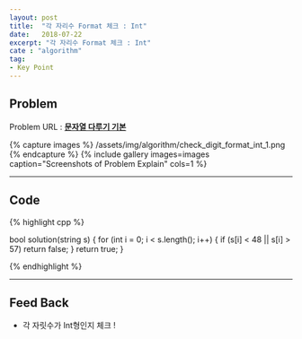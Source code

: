 ```yaml
---
layout: post
title:  "각 자리수 Format 체크 : Int"
date:   2018-07-22
excerpt: "각 자리수 Format 체크 : Int"
cate : "algorithm"
tag:
- Key Point
---
```


## Problem

Problem URL : **[문자열 다루기 기본](https://programmers.co.kr/learn/courses/30/lessons/12918)**

{% capture images %}
    /assets/img/algorithm/check_digit_format_int_1.png
{% endcapture %}
{% include gallery images=images caption="Screenshots of Problem Explain" cols=1 %}

---

## Code
{% highlight cpp %}

bool solution(string s) {
    for (int i = 0; i < s.length(); i++) {
        if (s[i] < 48 || s[i] > 57)
            return false;
    }
    return true;
}


{% endhighlight %}

---


## Feed Back 

* 각 자릿수가 Int형인지 체크 ! 
